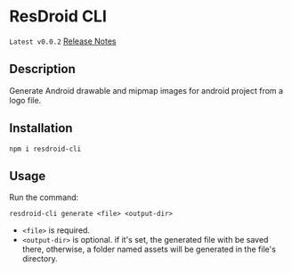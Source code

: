 # ResDroid CLI
`Latest v0.0.2`
[Release Notes]("./ReleaseNotes.md")

## Description
Generate Android drawable and mipmap images for android project from a logo file.

## Installation

```shell
npm i resdroid-cli
```

## Usage
Run the command:
```shell
resdroid-cli generate <file> <output-dir>
```

- `<file>` is required.
- `<output-dir>` is optional. if it's set, the generated file with be saved there, otherwise, a folder named assets will be generated in the file's directory.